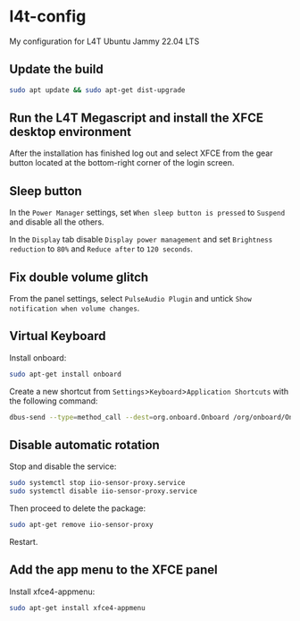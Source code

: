 # l4t-config
My configuration for L4T Ubuntu Jammy 22.04 LTS

## Update the build

```bash
sudo apt update && sudo apt-get dist-upgrade
```

## Run the L4T Megascript and install the XFCE desktop environment

After the installation has finished log out and select XFCE from the gear button located at the bottom-right corner of the login screen.

## Sleep button

In the `Power Manager` settings, set `When sleep button is pressed` to `Suspend` and disable all the others.

In the `Display` tab disable `Display power management` and set `Brightness reduction` to `80%` and `Reduce after` to `120 seconds`.

## Fix double volume glitch

From the panel settings, select `PulseAudio Plugin` and untick `Show notification when volume changes`.

## Virtual Keyboard

Install onboard:

```bash
sudo apt-get install onboard
```

Create a new shortcut from `Settings`>`Keyboard`>`Application Shortcuts` with the following command:

```bash
dbus-send --type=method_call --dest=org.onboard.Onboard /org/onboard/Onboard/Keyboard org.onboard.Onboard.Keyboard.ToggleVisible
```

## Disable automatic rotation

Stop and disable the service:

```bash
sudo systemctl stop iio-sensor-proxy.service
sudo systemctl disable iio-sensor-proxy.service
```

Then proceed to delete the package:

```bash
sudo apt-get remove iio-sensor-proxy
```

Restart.

## Add the app menu to the XFCE panel

Install xfce4-appmenu:

```bash
sudo apt-get install xfce4-appmenu
```
